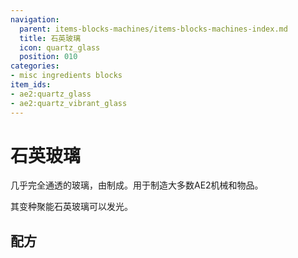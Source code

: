 ```yaml
---
navigation:
  parent: items-blocks-machines/items-blocks-machines-index.md
  title: 石英玻璃
  icon: quartz_glass
  position: 010
categories:
- misc ingredients blocks
item_ids:
- ae2:quartz_glass
- ae2:quartz_vibrant_glass
---
```


# 石英玻璃

<BlockImage id="quartz_glass" scale="8" />

几乎完全通透的玻璃，由<ItemLink id="certus_quartz_dust" />制成。用于制造大多数AE2机械和物品。

其变种聚能石英玻璃可以发光。

## 配方

<RecipeFor id="quartz_glass" />

<RecipeFor id="quartz_vibrant_glass" />
